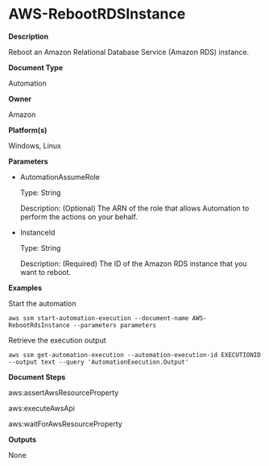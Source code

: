 # AWS\-RebootRDSInstance<a name="automation-aws-rebootrdsinstance"></a>

**Description**

Reboot an Amazon Relational Database Service \(Amazon RDS\) instance\.

**Document Type**

Automation

**Owner**

Amazon

**Platform\(s\)**

Windows, Linux

**Parameters**
+ AutomationAssumeRole

  Type: String

  Description: \(Optional\) The ARN of the role that allows Automation to perform the actions on your behalf\.
+ InstanceId

  Type: String

  Description: \(Required\) The ID of the Amazon RDS instance that you want to reboot\.

**Examples**

Start the automation

```
aws ssm start-automation-execution --document-name AWS-RebootRdsInstance --parameters parameters
```

Retrieve the execution output

```
aws ssm get-automation-execution --automation-execution-id EXECUTIONID --output text --query 'AutomationExecution.Output'
```

**Document Steps**

aws:assertAwsResourceProperty

aws:executeAwsApi

aws:waitForAwsResourceProperty

**Outputs**

None